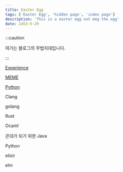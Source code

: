 ```yaml
---
title: Easter Egg
tags: ['Easter Egg', 'hidden page', 'index page']
description: 'This is a easter egg not meg the egg'
date: 1453-5-29
---
```


:::caution

여기는 블로그의 무법지대입니다.

:::

[Experience](experience)

[MEME](meme)

[Python](python)

Clang

golang

Rust

Ocaml

꼰대가 되기 위한 Java

Python

elixir

elm

